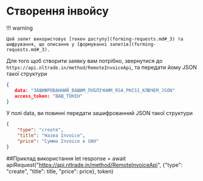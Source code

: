 # Створення інвойсу

!!! warning

    Цей запит використовує [токен доступу](forming-requests.md#_3) та шифрування, що описанне у [формуванні запитів](forming-requests.md#_3).
Для того щоб створити заявку вам потрібно, звернутися до `https://api.nltrade.in/method/RemoteInvoiceApi`, та передати йому JSON такої структури
``` json
{
   data: "ЗАШИФРОВАННИЙ_ВАШИМ_ПУБЛІЧНИМ_RSA_PKCS1_КЛЮЧЕМ_JSON"
   access_token: "ВАШ_ТОКЕН"
}
```
У полі data, ви повинні передати зашифрованний JSON такої структури
``` json
{
    "type": "create",
    "title": "Назва Invoice",
    "price": "Сумма Invoice в UAH"
}
```

##Приклад використання 
let response = await apiRequest("https://api.nltrade.in/method/RemoteInvoiceApi", {"type": "create", "title": title, "price": price}, token)
